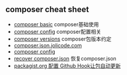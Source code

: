 ## composer cheat sheet

- [composer basic](basic.md) composer基础使用
- [composer config](config.md) composer配置相关
- [composer versions](versions.md) composer包版本约定
- [composer.json.jolicode.com](http://composer.json.jolicode.com/)
- [composer config](https://getcomposer.org/doc/06-config.md)
- [recover composer.json](recover_composer.json.md) 恢复composer.json
- [packagist.org 配置 Github Hook让包自动更新](packagist_hook.md)